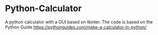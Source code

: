 # Python-Calculator
A python calculator with a GUI based on tkinter. The code is based on the Python Guide https://pythonguides.com/make-a-calculator-in-python/
